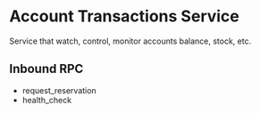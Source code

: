 # Account Transactions Service
Service that watch, control, monitor accounts balance, stock, etc.
## Inbound RPC
- request_reservation
- health_check
